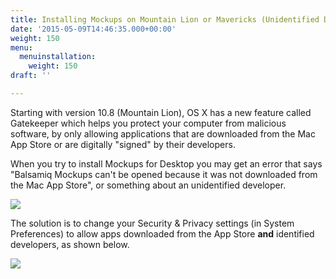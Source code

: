 ```yaml
---
title: Installing Mockups on Mountain Lion or Mavericks (Unidentified Developer Error)
date: '2015-05-09T14:46:35.000+00:00'
weight: 150
menu:
  menuinstallation:
    weight: 150
draft: ''

---
```

Starting with version 10.8 (Mountain Lion), OS X has a new feature called Gatekeeper which helps you protect your computer from malicious software, by only allowing applications that are downloaded from the Mac App Store or are digitally "signed" by their developers.

When you try to install Mockups for Desktop you may get an error that says "Balsamiq Mockups can't be opened because it was not downloaded from the Mac App Store", or something about an unidentified developer.

![](https://media.balsamiq.com/img/support/installation/not-app-store.png)

The solution is to change your Security & Privacy settings (in System Preferences) to allow apps downloaded from the App Store **and** identified developers, as shown below.

![](https://media.balsamiq.com/img/support/installation/security-privacy.png)
